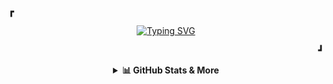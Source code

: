 <p><b>&#9487;</b></p>
<p align="center">
  <a href="https://github.com/rafliadipratama">
    <img src="https://readme-typing-svg.demolab.com?font=Fira+Code&duration=2500&pause=700&color=8BE9FD&center=true&vCenter=true&width=435&lines=Hi+there!+I'm+Rafli+Adipratama;Informatics+Student+%7C+Web+Developer;SEO+Enthusiast+%7C+Problem+Solver" alt="Typing SVG">
  </a>
</p>
<p align="right"><b>&#9499;</b></p>

<details align="center">
  <summary><b>📊 GitHub Stats & More</b></summary>
<br>

<a href="https://github.com/rafliadipratama">
  <img align="center" src="https://github-readme-stats.vercel.app/api?username=rafliadipratama&show_icons=true&theme=tokyonight&hide_border=true" alt="rafliadipratama GitHub Stats"/>
</a>
||
<a href="https://github-readme-stats.vercel.app/api/top-langs/?username=rafliadipratama&layout=compact&theme=tokyonight&langs_count=6">
  <img align="center" src="https://github-readme-stats.vercel.app/api/top-langs/?username=rafliadipratama&layout=compact&theme=tokyonight&langs_count=6" alt="Top Languages"/>
</a>

<br><br>

<a href="https://github.com/rafliadipratama">
  <img src="https://github-readme-activity-graph.vercel.app/graph?username=rafliadipratama&bg_color=1a1b27&color=8be9fd&line=50fa7b&point=ff79c6&area=true&hide_border=true" alt="rafliadipratama activity graph">
</a>

<!--START_SECTION:waka-->

```txt
From: 02 July 2025 - To: 09 July 2025

Total Time: 25 hrs 17 mins

TypeScript       12 hrs 56 mins  ⣿⣿⣿⣿⣿⣿⣿⣿⣿⣿⣿⣿⣷⣀⣀⣀⣀⣀⣀⣀⣀⣀⣀⣀⣀   51.17 %
Blade Template   4 hrs 22 mins   ⣿⣿⣿⣿⣤⣀⣀⣀⣀⣀⣀⣀⣀⣀⣀⣀⣀⣀⣀⣀⣀⣀⣀⣀⣀   17.31 %
PHP              2 hrs 13 mins   ⣿⣿⣄⣀⣀⣀⣀⣀⣀⣀⣀⣀⣀⣀⣀⣀⣀⣀⣀⣀⣀⣀⣀⣀⣀   08.79 %
HTML             1 hr 49 mins    ⣿⣷⣀⣀⣀⣀⣀⣀⣀⣀⣀⣀⣀⣀⣀⣀⣀⣀⣀⣀⣀⣀⣀⣀⣀   07.20 %
HTTP             1 hr 47 mins    ⣿⣷⣀⣀⣀⣀⣀⣀⣀⣀⣀⣀⣀⣀⣀⣀⣀⣀⣀⣀⣀⣀⣀⣀⣀   07.08 %

